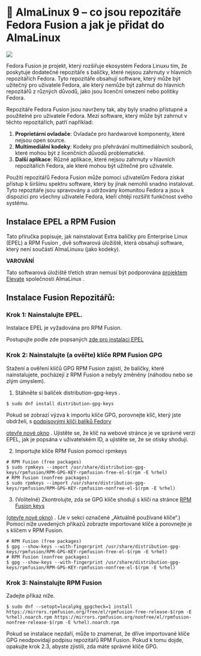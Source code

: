 # 🐧 AlmaLinux 9 – co jsou repozitáře Fedora Fusion a jak je přidat do AlmaLinux

![](https://lukan.cz/wp-content/uploads/2024/09/AlmaLinuxlogo-3740426552-1536x864.png)



Fedora Fusion je projekt, který rozšiřuje ekosystém Fedora Linuxu tím, že poskytuje dodatečné repozitáře s balíčky, které nejsou zahrnuty v hlavních repozitářích Fedora. Tyto repozitáře obsahují software, který může být užitečný pro uživatele Fedora, ale který nemůže být zahrnut do hlavních repozitářů z různých důvodů, jako jsou licenční omezení nebo politiky Fedora.

Repozitáře Fedora Fusion jsou navrženy tak, aby byly snadno přístupné a použitelné pro uživatele Fedora. Mezi software, který může být zahrnut v těchto repozitářích, patří například:

1.   **Proprietární ovladače**: Ovladače pro hardwarové komponenty, které nejsou open source.
2.  **Multimediální kodeky**: Kodeky pro přehrávání multimediálních souborů, které mohou být z licenčních důvodů problematické.
3.  **Další aplikace**: Různé aplikace, které nejsou zahrnuty v hlavních repozitářích Fedora, ale které mohou být užitečné pro uživatele.

Použití repozitářů Fedora Fusion může pomoci uživatelům Fedora získat přístup k širšímu spektru software, který by jinak nemohli snadno instalovat. Tyto repozitáře jsou spravovány a udržovány komunitou Fedora a jsou k dispozici pro všechny uživatele Fedora, kteří chtějí rozšířit funkčnost svého systému.

## Instalace EPEL a RPM Fusion

Tato příručka popisuje, jak nainstalovat Extra balíčky pro Enterprise Linux (EPEL) a RPM Fusion , dvě softwarová úložiště, která obsahují software, který není součástí AlmaLinuxu (jako kodeky).

**VAROVÁNÍ**

Tato softwarová úložiště třetích stran nemusí být podporována [projektem Elevate](https://wiki.almalinux.org/elevate/) společnosti AlmaLinux .

## Instalace Fusion Repozitářů:

 
### Krok 1: Nainstalujte EPEL.

Instalace EPEL je vyžadována pro RPM Fusion.

Postupujte podle zde popsaných [zde pro instalaci EPEL](https://lukan.cz/2024/09/almalinux-9-co-jsou-epel-repozitare-a-jak-je-doinstalovat/)

### Krok 2: Nainstalujte (a ověřte) klíče RPM Fusion GPG

Stažení a ověření klíčů GPG RPM Fusion zajistí, že balíčky, které nainstalujete, pocházejí z RPM Fusion a nebyly změněny (náhodou nebo se zlým úmyslem).

1. Stáhněte si balíček distribution-gpg-keys .
```
$ sudo dnf install distribution-gpg-keys
```
Pokud se zobrazí výzva k importu klíče GPG, porovnejte klíč, který jste obdrželi, s [podpisovými klíči balíků Fedory](https://fedoraproject.org/security/)

[otevře nové okno](https://fedoraproject.org/security/) . Ujistěte se, že klíč na webové stránce je ve správné verzi EPEL, jak je popsána v uživatelském ID, a ujistěte se, že se otisky shodují.

2. Importujte klíče RPM Fusion pomocí rpmkeys
```
# RPM Fusion (free packages)
$ sudo rpmkeys --import /usr/share/distribution-gpg-keys/rpmfusion/RPM-GPG-KEY-rpmfusion-free-el-$(rpm -E %rhel)
# RPM Fusion (nonfree packages)
$ sudo rpmkeys --import /usr/share/distribution-gpg-keys/rpmfusion/RPM-GPG-KEY-rpmfusion-nonfree-el-$(rpm -E %rhel)
```

3. (Volitelné) Zkontrolujte, zda se GPG klíče shodují s klíči na stránce [RPM Fusion keys](https://rpmfusion.org/keys)

[(otevře nové okno)](https://rpmfusion.org/keys) . (Je v sekci označené „Aktuálně používané klíče“.) Pomocí níže uvedených příkazů zobrazte importované klíče a porovnejte je s klíčem v RPM Fusion.
```
# RPM Fusion (free packages)
$ gpg --show-keys --with-fingerprint /usr/share/distribution-gpg-keys/rpmfusion/RPM-GPG-KEY-rpmfusion-free-el-$(rpm -E %rhel)
# RPM Fusion (nonfree packages)
$ gpg --show-keys --with-fingerprint /usr/share/distribution-gpg-keys/rpmfusion/RPM-GPG-KEY-rpmfusion-nonfree-el-$(rpm -E %rhel)
```
### Krok 3: Nainstalujte RPM Fusion

Zadejte příkaz níže.
```
$ sudo dnf --setopt=localpkg_gpgcheck=1 install  https://mirrors.rpmfusion.org/free/el/rpmfusion-free-release-$(rpm -E %rhel).noarch.rpm https://mirrors.rpmfusion.org/nonfree/el/rpmfusion-nonfree-release-$(rpm -E %rhel).noarch.rpm
```

Pokud se instalace nezdaří, může to znamenat, že dříve importované klíče GPG neodpovídají podpisu repozitářů RPM Fusion. Pokud k tomu dojde, opakujte krok 2.3, abyste zjistili, zda máte správné klíče GPG.
